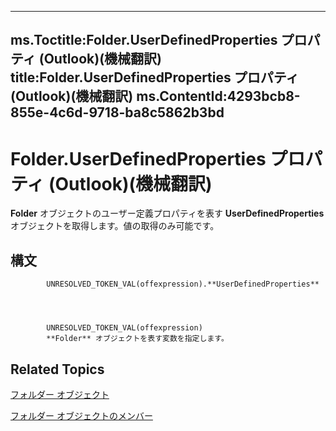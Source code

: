 

---
ms.Toctitle:Folder.UserDefinedProperties プロパティ (Outlook)(機械翻訳)
title:Folder.UserDefinedProperties プロパティ (Outlook)(機械翻訳)
ms.ContentId:4293bcb8-855e-4c6d-9718-ba8c5862b3bd
---
# Folder.UserDefinedProperties プロパティ (Outlook)(機械翻訳)




**Folder** オブジェクトのユーザー定義プロパティを表す **UserDefinedProperties** オブジェクトを取得します。値の取得のみ可能です。

## 構文

            UNRESOLVED_TOKEN_VAL(offexpression).**UserDefinedProperties**




            UNRESOLVED_TOKEN_VAL(offexpression)
            **Folder** オブジェクトを表す変数を指定します。



## Related Topics

[フォルダー オブジェクト](3cf6cda8-6d70-666e-2643-9d9c5b9cacfc.md)

[フォルダー オブジェクトのメンバー](788acd42-377a-1803-7713-50e45086e2d1.md)





